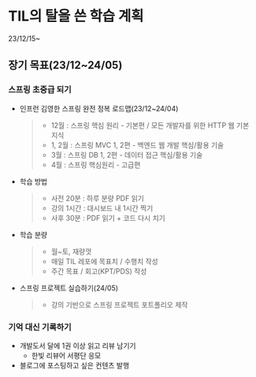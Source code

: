 # TIL의 탈을 쓴 학습 계획
23/12/15~

## 장기 목표(23/12~24/05)
### 스프링 초중급 되기
+ 인프런 김영한 스프링 완전 정복 로드맵(23/12~24/04)
    > - 12월 : 스프링 핵심 원리 - 기본편 / 모든 개발자를 위한 HTTP 웹 기본 지식 
    > - 1, 2월 : 스프링 MVC 1, 2편 - 백엔드 웹 개발 핵심/활용 기술
    > - 3월 : 스프링 DB 1, 2편 - 데이터 접근 핵심/활용 기술
    > - 4월 : 스프링 핵심원리 - 고급편
+ 학습 방법
    > - 사전 20분 : 하루 분량 PDF 읽기
    > - 강의 1시간 : 대시보드 내 1시간 찍기
    > - 사후 30분 : PDF 읽기 + 코드 다시 치기
+ 학습 분량
    > + 월~토, 재량껏
    > + 매일 TIL 레포에 목표치 / 수행치 작성
    > + 주간 목표 / 회고(KPT/PDS) 작성
+ 스프링 프로젝트 실습하기(24/05)
    > + 강의 기반으로 스프링 프로젝트 포트폴리오 제작

### 기억 대신 기록하기
+ 개발도서 달에 1권 이상 읽고 리뷰 남기기
  + 한빛 리뷰어 서평단 응모
+ 블로그에 포스팅하고 싶은 컨텐츠 발행 
 